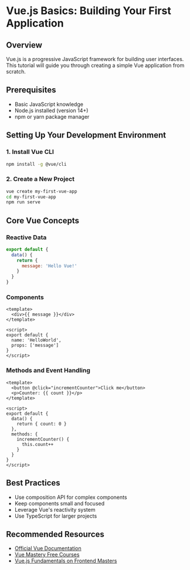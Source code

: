 # Vue.js Basics: Building Your First Application

## Overview
Vue.js is a progressive JavaScript framework for building user interfaces. This tutorial will guide you through creating a simple Vue application from scratch.

## Prerequisites
- Basic JavaScript knowledge
- Node.js installed (version 14+)
- npm or yarn package manager

## Setting Up Your Development Environment

### 1. Install Vue CLI
```bash
npm install -g @vue/cli
```

### 2. Create a New Project
```bash
vue create my-first-vue-app
cd my-first-vue-app
npm run serve
```

## Core Vue Concepts

### Reactive Data
```javascript
export default {
  data() {
    return {
      message: 'Hello Vue!'
    }
  }
}
```

### Components
```vue
<template>
  <div>{{ message }}</div>
</template>

<script>
export default {
  name: 'HelloWorld',
  props: ['message']
}
</script>
```

### Methods and Event Handling
```vue
<template>
  <button @click="incrementCounter">Click me</button>
  <p>Counter: {{ count }}</p>
</template>

<script>
export default {
  data() {
    return { count: 0 }
  },
  methods: {
    incrementCounter() {
      this.count++
    }
  }
}
</script>
```

## Best Practices
- Use composition API for complex components
- Keep components small and focused
- Leverage Vue's reactivity system
- Use TypeScript for larger projects

## Recommended Resources
- [Official Vue Documentation](https://vuejs.org/)
- [Vue Mastery Free Courses](https://www.vuemastery.com/)
- [Vue.js Fundamentals on Frontend Masters](https://frontendmasters.com/)
